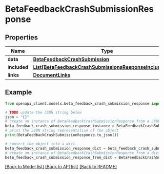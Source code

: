 # BetaFeedbackCrashSubmissionResponse


## Properties

Name | Type | Description | Notes
------------ | ------------- | ------------- | -------------
**data** | [**BetaFeedbackCrashSubmission**](BetaFeedbackCrashSubmission.md) |  | 
**included** | [**List[BetaFeedbackCrashSubmissionsResponseIncludedInner]**](BetaFeedbackCrashSubmissionsResponseIncludedInner.md) |  | [optional] 
**links** | [**DocumentLinks**](DocumentLinks.md) |  | 

## Example

```python
from openapi_client.models.beta_feedback_crash_submission_response import BetaFeedbackCrashSubmissionResponse

# TODO update the JSON string below
json = "{}"
# create an instance of BetaFeedbackCrashSubmissionResponse from a JSON string
beta_feedback_crash_submission_response_instance = BetaFeedbackCrashSubmissionResponse.from_json(json)
# print the JSON string representation of the object
print(BetaFeedbackCrashSubmissionResponse.to_json())

# convert the object into a dict
beta_feedback_crash_submission_response_dict = beta_feedback_crash_submission_response_instance.to_dict()
# create an instance of BetaFeedbackCrashSubmissionResponse from a dict
beta_feedback_crash_submission_response_from_dict = BetaFeedbackCrashSubmissionResponse.from_dict(beta_feedback_crash_submission_response_dict)
```
[[Back to Model list]](../README.md#documentation-for-models) [[Back to API list]](../README.md#documentation-for-api-endpoints) [[Back to README]](../README.md)


